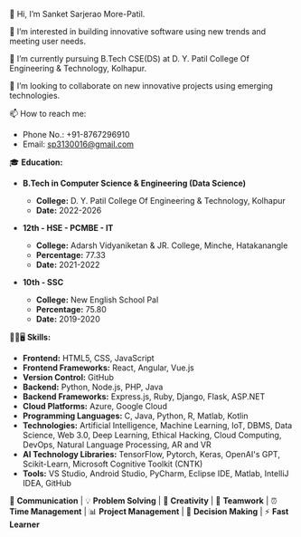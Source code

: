 👋 Hi, I’m Sanket Sarjerao More-Patil.

👀 I’m interested in building innovative software using new trends and meeting user needs.

🌱 I’m currently pursuing B.Tech CSE(DS) at D. Y. Patil College Of Engineering & Technology, Kolhapur.

💞️ I’m looking to collaborate on new innovative projects using emerging technologies.

📫 How to reach me:
   - Phone No.: +91-8767296910
   - Email: sp3130016@gmail.com

🎓 **Education:**
   - **B.Tech in Computer Science & Engineering (Data Science)**
     - **College:** D. Y. Patil College Of Engineering & Technology, Kolhapur
     - **Date:** 2022-2026

   - **12th - HSE - PCMBE - IT**
     - **College:** Adarsh Vidyaniketan & JR. College, Minche, Hatakanangle
     - **Percentage:** 77.33
     - **Date:** 2021-2022

   - **10th - SSC**
     - **College:** New English School Pal
     - **Percentage:** 75.80
     - **Date:** 2019-2020

🤹‍♂️🖥️ **Skills:**
   - **Frontend:** HTML5, CSS, JavaScript
   - **Frontend Frameworks:** React, Angular, Vue.js
   - **Version Control:** GitHub
   - **Backend:** Python, Node.js, PHP, Java
   - **Backend Frameworks:** Express.js, Ruby, Django, Flask, ASP.NET
   - **Cloud Platforms:** Azure, Google Cloud
   - **Programming Languages:** C, Java, Python, R, Matlab, Kotlin
   - **Technologies:** Artificial Intelligence, Machine Learning, IoT, DBMS, Data Science, Web 3.0, Deep Learning, Ethical Hacking, Cloud Computing, DevOps, Natural Language Processing, AR and VR
   - **AI Technology Libraries:** TensorFlow, Pytorch, Keras, OpenAI's GPT, Scikit-Learn, Microsoft Cognitive Toolkit (CNTK)
   - **Tools:** VS Studio, Android Studio, PyCharm, Eclipse IDE, Matlab, IntelliJ IDEA, GitHub

📡 **Communication** | 💡 **Problem Solving** | 🎨 **Creativity** | 👥 **Teamwork** | ⏰ **Time Management** | 📊 **Project Management** | 🤔 **Decision Making** | ⚡ **Fast Learner**